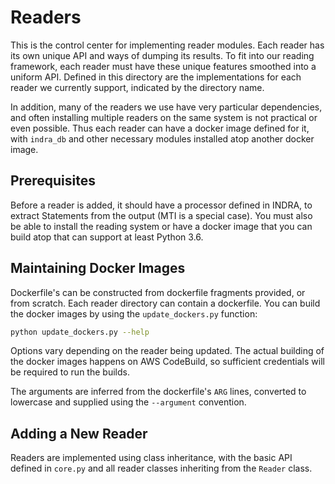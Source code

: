 Readers
=======

This is the control center for implementing reader modules. Each reader has its own
unique API and ways of dumping its results. To fit into our reading framework, each
reader must have these unique features smoothed into a uniform API. Defined in this
directory are the implementations for each reader we currently support, indicated by
the directory name.

In addition, many of the readers we use have very particular dependencies, and often
installing multiple readers on the same system is not practical or even possible. Thus
each reader can have a docker image defined for it, with `indra_db` and other
necessary modules installed atop another docker image.

Prerequisites
-------------
Before a reader is added, it should have a processor defined in INDRA, to extract
Statements from the output (MTI is a special case). You must also be able to install
the reading system or have a docker image that you can build atop that can support
at least Python 3.6.

Maintaining Docker Images
-------------------------
Dockerfile's can be constructed from dockerfile fragments provided, or from scratch.
Each reader directory can contain a dockerfile. You can build the docker images by
using the `update_dockers.py` function:
```bash
python update_dockers.py --help
```
Options vary depending on the reader being updated. The actual building of the
docker images happens on AWS CodeBuild, so sufficient credentials will be required
to run the builds.

The arguments are inferred from the dockerfile's `ARG` lines, converted to lowercase
and supplied using the `--argument` convention.

Adding a New Reader
-------------------
Readers are implemented using class inheritance, with the basic API defined in
`core.py` and all reader classes inheriting from the `Reader` class.

